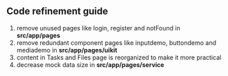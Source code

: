 ## Code refinement guide

1. remove unused pages like login, register and notFound in **src/app/pages**
2. remove redundant component pages like inputdemo, buttondemo and mediademo in **src/app/pages/uikit**
3. content in Tasks and Files page is reorganized to make it more practical
4. decrease mock data size in **src/app/pages/service**
